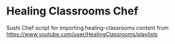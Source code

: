 # Healing Classrooms Chef

Sushi Chef script for importing healing-classrooms content from https://www.youtube.com/user/HealingClassrooms/playlists

